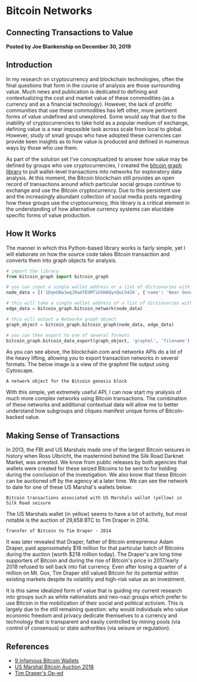 # Bitcoin Networks

## Connecting Transactions to Value

**Posted by Joe Blankenship on December 30, 2019**

## Introduction

In my research on cryptocurrency and blockchain technologies, often the final questions that form in the course of analysis are those surrounding value. Much news and publication is dedicated to defining and contextualizing the cost and market value of these commodities (as a currency and as a financial technology). However, the lack of prolific communities that use these commodities has left other, more pertinent forms of value undefined and unexplored. Some would say that due to the inability of cryptocurrencies to take hold as a popular medium of exchange, defining value is a near impossible task across scale from local to global. However, study of small groups who have adopted these currencies can provide keen insights as to how value is produced and defined in numerous ways by those who use them.

As part of the solution set I've conceptualized to answer how value may be defined by groups who use cryptocurrencies, I created the [bitcoin graph library](https://pypi.org/project/bitcoin-graph/ "https://pypi.org/project/bitcoin-graph/") to pull wallet-level transactions into networks for exploratory data analysis. At this moment, the Bitcoin blockchain still provides an open record of transactions around which particular social groups continue to exchange and use the Bitcoin cryptocurrency. Due to this persistent use and the increasingly abundant collection of social media posts regarding how these groups use the cryptocurrency, this library is a critical element in the understanding of how alternative currency systems can elucidate specific forms of value production.

## How It Works

The manner in which this Python-based library works is fairly simple, yet I will elaborate on how the source code takes Bitcoin transaction and converts them into graph objects for analysis.

```python
# import the library
from bitcoin_graph import bitcoin_graph

# you can input a single wallet address or a list of dictionaries with metadata
node_data = [('1DqeUNa3wqJRamTEUMTiUXHAQynQuLh426', {'name': 'Near Genesis'})]

# this will take a single wallet address of a list of dictionaries with metadata
edge_data = bitcoin_graph.bitcoin_network(node_data)

# this will output a Networkx graph object
graph_object = bitcoin_graph.bitcoin_graph(node_data, edge_data)

# you can then export to one of several formats
bitcoin_graph.bitcoin_data_export(graph_object, 'graphml', 'filename')
```

As you can see above, the blockchain.com and networkx APIs do a lot of the heavy lifting, allowing you to export transaction networks in several formats. The below image is a view of the graphml file output using Cytoscape.

```{figure} ../images/bitcoin_graph_genesis.jpg
A network object for the Bitcoin genesis block
```

With this simple, yet extremely useful API, I can now start my analysis of much more complex networks using Bitcoin transactions. The combination of these networks and additional contextual data will allow me to better understand how subgroups and cliques manifest unique forms of Bitcoin-backed value.

## Making Sense of Transactions

In 2013, the FBI and US Marshals made one of the largest Bitcoin seisures in history when Ross Ulbricht, the mastermind behind the Silk Road Darknet Market, was arrested. We know from public releases by both agencies that wallets were created for these seized Bitcoins to be sent to for holding during the conclusion of the investigation. We also know that these Bitcoin can be auctioned off by the agency at a later time. We can see the network to date for one of these US Marshal's wallets below:

```{figure} ../images/bitcoin_graph_marshalls.jpg
Bitcoin transactions associated with US Marshals wallet (yellow) in Silk Road seisure
```

The US Marshals wallet (in yellow) seems to have a lot of activity, but most notable is the auction of 29,658 BTC to Tim Draper in 2014.

```{figure} ../images/bitcoin_graph_draper.jpg
Transfer of Bitcoin to Tim Draper - 2014
```

It was later revealed that Draper, father of Bitcoin entrepreneur Adam Draper, paid approximately $18 million for that particular batch of Bitcoins during the auction (worth $218 million today). The Draper's are long time supporters of Bitcoin and during the rise of Bitcoin's price in 2017/early 2018 refused to sell back into fiat currency. Even after losing a quarter of a million on Mt. Gox, Tim Draper still valued Bitcoin for its potential within existing markets despite its volatility and high-risk value as an investment.

It is this same idealized form of value that is guiding my current research into groups such as white nationalists and neo-nazi groups which prefer to use Bitcoin in the mobilization of their social and political activism. This is largely due to the still remaining question: why would individuals who value economic freedom and privacy dedicate themselves to a currency and technology that is transparent and easily controlled by mining pools (via control of consensus) or state authorities (via seisure or regulation).

## References

* [9 Infamous Bitcoin Wallets](http://www.theopenledger.com/9-most-famous-bitcoin-addresses/ "http://www.theopenledger.com/9-most-famous-bitcoin-addresses/")
* [US Marshal Bitcoin Auction 2018](https://www.usmarshals.gov/assets/2018/bitcoinauction/ "https://www.usmarshals.gov/assets/2018/bitcoinauction/")
* [Tim Draper's Op-ed](https://www.coindesk.com/im-as-certain-as-ever-bitcoins-revolution-is-only-just-beginning "https://www.coindesk.com/im-as-certain-as-ever-bitcoins-revolution-is-only-just-beginning")  
